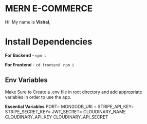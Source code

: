 # MERN E-COMMERCE

Hi! My name is **Vishal**,


# Install Dependencies

**For Backend** - `npm i`

**For Frontend** - `cd frontend` ` npm i`

## Env Variables

Make Sure to Create a .env file in root directory and add appropriate variables in order to use the app.

**Essential Variables**
PORT=
MONGODB_URI =
STRIPE_API_KEY=
STRIPE_SECRET_KEY=
JWT_SECRET=
CLOUDINARY_NAME
CLOUDINARY_API_KEY
CLOUDINARY_API_SECRET